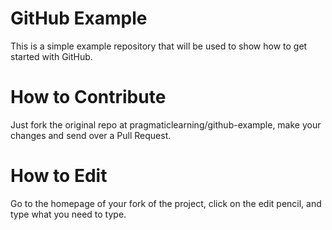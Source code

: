 GitHub Example
==============

This is a simple example repository that will be used to show how to get started with GitHub.

How to Contribute
=================

Just fork the original repo at pragmaticlearning/github-example, make your changes and send over a Pull Request.


How to Edit
============
Go to the homepage of your fork of the project, click on the edit pencil, and type what you need to type.
